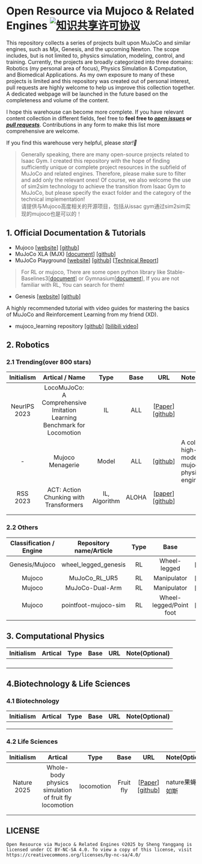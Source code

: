 # Open Resource via Mujoco & Related Engines  <a rel="license" href="http://creativecommons.org/licenses/by-nc-sa/4.0/"><img alt="知识共享许可协议" style="border-width:0" src="https://img.shields.io/badge/license-CC%20BY--NC--SA%204.0-lightgrey" /></a>

This repository collects a series of projects built upon MuJoCo and similar engines, such as Mjx, Genesis, and the upcoming Newton. The scope includes, but is not limited to, physics simulation, modeling, control, and training. Currently, the projects are broadly categorized into three domains: Robotics (my personal area of focus), Physics Simulation & Computation, and Biomedical Applications. As my own exposure to many of these projects is limited and this repository was created out of personal interest, pull requests are highly welcome to help us improve this collection together. A dedicated webpage will be launched in the future based on the completeness and volume of the content.
    
I hope this warehouse can become more complete. If you have relevant content collection in different fields, feel free to  **feel free to [*open issues*](https://github.com/Roundly/Mujoco-Open-Resource/issues/new) or [*pull requests*](https://github.com/Roundly/Mujoco-Open-Resource/compare)**. Contributions in any form to make this list more comprehensive are welcome.

If you find this warehouse very helpful, please *star!🌟*

> Generally speaking, there are many open-source projects related to Isaac Gym. I created this repository with the hope of finding sufficiently unique or complete project resources in the subfield of MuJoCo and related engines. Therefore, please make sure to filter and add only the relevant ones! Of course, we also welcome the use of sim2sim technology to achieve the transition from Isaac Gym to MuJoCo, but please specify the exact folder and the category of the technical implementation!
<br>请提供与Mujoco高度相关的开源项目，包括从issac gym通过sim2sim实现的mujoco也是可以的！


## 1. Official Documentation & Tutorials

- Mujoco  [[website](https://mujoco.org/)] [[github](https://github.com/google-deepmind/mujoco)]
- MuJoCo XLA (MJX)  [[document](https://mujoco.readthedocs.io/en/stable/mjx.html)] [[github](https://github.com/google-deepmind/mujoco/tree/main/mjx)]
- MuJoCo Playground [[website](https://playground.mujoco.org/)] [[github](https://github.com/google-deepmind/mujoco_playground)] [[Technical Report](https://playground.mujoco.org/assets/playground_technical_report.pdf)]

> For RL or mujoco, There are some open python library like Stable-Baselines3[[document](https://stable-baselines3.readthedocs.io/en/master/)] or Gymnasium[[document](https://gymnasium.org.cn/)], If you are not familiar with RL, You can search for them!

- Genesis [[website](https://genesis-embodied-ai.github.io/)] [[github](https://github.com/Genesis-Embodied-AI/Genesis)]

A highly recommended tutorial with video guides for mastering the basics of MuJoCo and Reinforcement Learning from my friend (XD).

- mujoco_learning repository [[github](https://github.com/Albusgive/mujoco_learning)] [[bilibili video](https://www.bilibili.com/video/BV1wMdHYVEnx?spm_id_from=333.788.videopod.sections&vd_source=7f728b80e21aaffa0f2781c650cbe2ce)]

## 2. Robotics

### 2.1 Trending(over 800 stars)

|  Initialism  |                        Artical / Name                        |     Type      | Base  |                             URL                              | Note(Optional)                                               |
| :----------: | :----------------------------------------------------------: | :-----------: | :---: | :----------------------------------------------------------: | ------------------------------------------------------------ |
| NeurIPS 2023 | LocoMuJoCo: A Comprehensive Imitation Learning Benchmark for Locomotion |      IL       |  ALL  | [[Paper](https://arxiv.org/pdf/2311.02496)] [[github](https://github.com/robfiras/loco-mujoco)] |                                                              |
|      -       |                       Mujoco Menagerie                       |     Model     |  ALL  | [[github](https://github.com/google-deepmind/mujoco_menagerie)] | A collection of high-quality models for the mujoco physics engine. |
|   RSS 2023   |            ACT: Action Chunking with Transformers            | IL, Algorithm | ALOHA | [[paper](https://arxiv.org/abs/2304.13705)] [[github](https://github.com/tonyzhaozh/aloha)] |                                                              |
|              |                                                              |               |       |                                                              |                                                              |
|              |                                                              |               |       |                                                              |                                                              |

### 2.2 Others

| Classification / Engine | Repository name/Article | Type |     Base     |                             URL                              | Note(Optional) |
| :---------------------: | :---------------------: | :--: | :----------: | :----------------------------------------------------------: | -------------- |
|     Genesis/Mujoco      |  wheel_legged_genesis   |  RL  | Wheel-legged | [[github](https://github.com/Albusgive/wheel_legged_genesis)] |                |
|         Mujoco          |      MuJoCo_RL_UR5      |  RL  | Manipulator  |  [[github](https://github.com/PaulDanielML/MuJoCo_RL_UR5)]   |          UR5       |
|         Mujoco          |      MuJoCo-Dual-Arm    |  RL  | Manipulator  |  [[github](https://github.com/Autrio/MuJoCo-Dual-Arm)]       |   Franka Panda    |
| Mujoco | pointfoot-mujoco-sim | RL | Wheel-legged/Point foot | [[github](https://github.com/limxdynamics/pointfoot-mujoco-sim)] | 逐际动力开源 |
|                         |                         |      |              |                                                              |                |


## 3. Computational Physics

| Initialism | Artical | Type | Base | URL  | Note(Optional) |
| :--------: | :-----: | :--: | :--: | :--: | -------------- |
|            |         |      |      |      |                |
|            |         |      |      |      |                |
|            |         |      |      |      |                |
|            |         |      |      |      |                |

## 4.Biotechnology & Life Sciences

### 4.1 Biotechnology

| Initialism | Artical | Type | Base | URL  | Note(Optional) |
| :--------: | :-----: | :--: | :--: | :--: | -------------- |
|            |         |      |      |      |                |
|            |         |      |      |      |                |
|            |         |      |      |      |                |

### 4.2 Life Sciences

| Initialism  |                        Artical                        |    Type    |   Base    |                             URL                              | Note(Optional)     |
| :---------: | :---------------------------------------------------: | :--------: | :-------: | :----------------------------------------------------------: | ------------------ |
| Nature 2025 | Whole-body physics simulation of fruit fly locomotion | locomotion | Fruit fly | [[Paper](https://www.nature.com/articles/s41586-025-09029-4.pdf)] [[github](https://github.com/TuragaLab/flybody?tab=readme-ov-file)] | nature果蝇恐怖如斯 |
|             |                                                       |            |           |                                                              |                    |
|             |                                                       |            |           |                                                              |                    |




## LICENSE


    Open Resource via Mujoco & Related Engines ©2025 by Sheng Yanggang is licensed under CC BY-NC-SA 4.0. To view a copy of this license, visit https://creativecommons.org/licenses/by-nc-sa/4.0/
